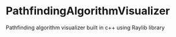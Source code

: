# PathfindingAlgorithmVisualizer
Pathfinding algorithm visualizer built in c++ using Raylib library
